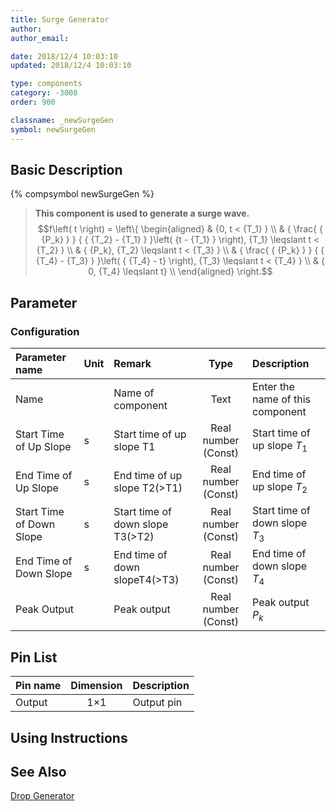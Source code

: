 ```yaml
---
title: Surge Generator
author: 
author_email:

date: 2018/12/4 10:03:10
updated: 2018/12/4 10:03:10

type: components
category: -3008
order: 900

classname: _newSurgeGen
symbol: newSurgeGen
---
```

## Basic Description
{% compsymbol newSurgeGen %}

> **This component is used to generate a surge wave.** 
> $$f\left( t \right) = \left\{ \begin{aligned}
> & {0, t < {T_1} } \\
> & { \frac{ { {P_k} } } { { {T_2} - {T_1} } }\left( {t - {T_1} } \right), {T_1} \leqslant t < {T_2} } \\
> & { {P_k}, {T_2} \leqslant t < {T_3} } \\
> & { \frac{ { {P_k} } } { { {T_4} - {T_3} } }\left( { {T_4} - t} \right), {T_3} \leqslant t < {T_4} } \\
> & { 0, {T_4} \leqslant t} \\ 
> \end{aligned} \right.$$ 

## Parameter
### Configuration
| Parameter name | Unit | Remark | Type | Description |
| :--- | :--- | :--- | :--: | :--- |
| Name |  | Name of component | Text | Enter the name of this component |
| Start Time of Up Slope | s | Start time of up slope T1 | Real number (Const) | Start time of up slope $T_1$  |
| End Time of Up Slope | s | End time of up slope T2(>T1) | Real number (Const) | End time of up slope $T_2$ |
| Start Time of Down Slope | s | Start time of down slope T3(>T2) | Real number (Const) | Start time of down slope $T_3$ |
| End Time of Down Slope | s | End time of down slopeT4(>T3) | Real number (Const) | End time of down slope $T_4$ |
| Peak Output |  | Peak output | Real number (Const) | Peak output $P_k$ |

 
## Pin List

| Pin name | Dimension | Description |
| :--- | :--:  | :--- |
| Output | 1×1 | Output pin |
 
## Using Instructions



## See Also

[Drop Generator](comp_newDropGen.html)
